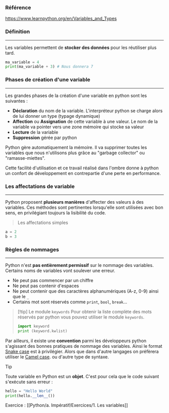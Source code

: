 ### Référence 
https://www.learnpython.org/en/Variables_and_Types 
### Définition
---

Les variables permettent de **stocker des données** pour les réutiliser plus tard.

```python
ma_variable = 4
print(ma_variable + 3) # Nous donnera 7
```

### Phases de création d'une variable
---

Les grandes phases de la création d'une variable en python sont les suivantes :

- **Déclaration** du nom de la variable. L'interpréteur python se charge alors de lui donner un type (typage dynamique)
- **Affection** ou **Assignation** de cette variable à une valeur. Le nom de la variable va pointer vers une zone mémoire qui stocke sa valeur
- **Lecture** de la variable
- **Suppression** gérée par python

Python gère automatiquement la mémoire. Il va supprimer toutes les variables que nous n'utilisons plus grâce au "garbage collector" ou "ramasse-miettes". 

Cette facilité d'utilisation et ce travail réalisé dans l'ombre donne à python un confort de développement en contrepartie d'une perte en performance. 

### Les affectations de variable
---

Python proposent **plusieurs manières** d'affecter des valeurs à des variables. Ces méthodes sont pertinentes lorsqu'elle sont utilisées avec bon sens, en privilégiant toujours la lisibilité du code.

> Les affectations simples

```python
a = 2
b = 3
```

### Règles de nommages
---

Python n'est **pas entièrement permissif** sur le nommage des variables. Certains noms de variables vont soulever une erreur. 

- Ne peut pas commencer par un chiffre
- Ne peut pas contenir d'espaces
- Ne peut contenir que des caractères alphanumériques (A-z, 0-9) ainsi que le `_`
- Certains mot sont réservés comme `print`, `bool`, `break`...


> [!tip] Le module `keywords`
 > Pour obtenir la liste complète des mots réservés par python vous pouvez utiliser le module `keywords`.
 > ```python
 > import keyword 
 > print (keyword.kwlist)
 > ```


Par ailleurs, il existe une **convention** parmi les développeurs python s'agissant des bonnes pratiques de nommage des variables. Ainsi le format [Snake case](https://fr.wikipedia.org/wiki/Snake_case) est à privilégier. Alors que dans d'autre langages on préfèrera utiliser le [Camel case](https://fr.wikipedia.org/wiki/Camel_case). ou d'autre type de syntaxe.

>[!tip]
>Toute variable en Python est un **objet**. 
>C'est pour cela que le code suivant s'exécute sans erreur :
>```python
>hello = "Hello World"
>print(hello.__len__())
>```


Exercice : 
[[Python/a. Impératif/Exercices/1. Les variables]]